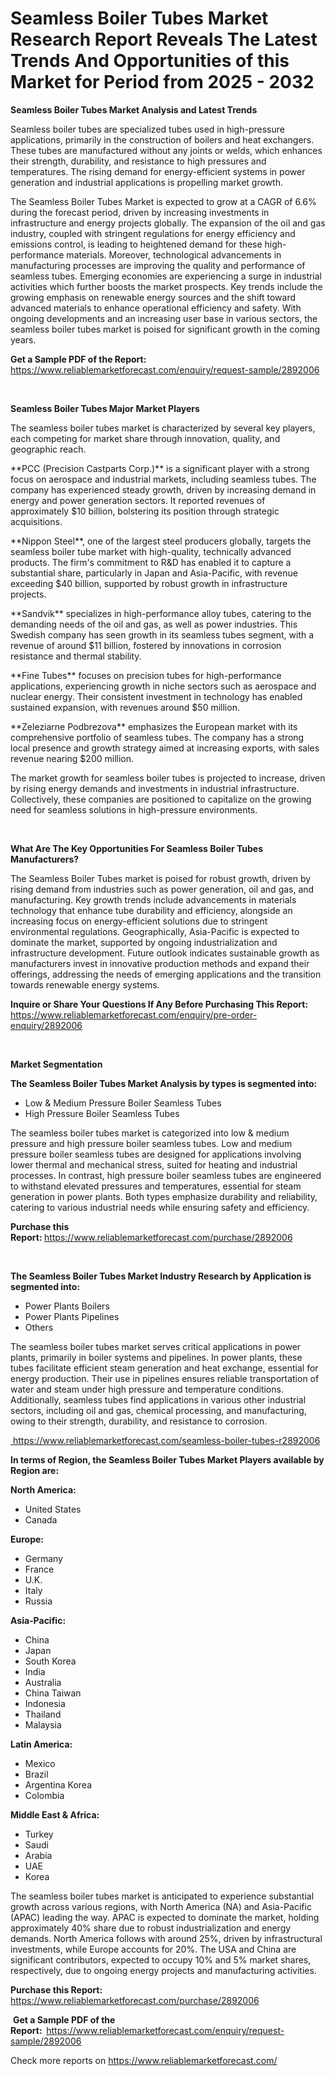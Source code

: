 <p><h1>Seamless Boiler Tubes Market Research Report Reveals The Latest Trends And Opportunities of this Market for Period from 2025 - 2032</h1></p><p><strong>Seamless Boiler Tubes Market Analysis and Latest Trends</strong></p>
<p><p>Seamless boiler tubes are specialized tubes used in high-pressure applications, primarily in the construction of boilers and heat exchangers. These tubes are manufactured without any joints or welds, which enhances their strength, durability, and resistance to high pressures and temperatures. The rising demand for energy-efficient systems in power generation and industrial applications is propelling market growth.</p><p>The Seamless Boiler Tubes Market is expected to grow at a CAGR of 6.6% during the forecast period, driven by increasing investments in infrastructure and energy projects globally. The expansion of the oil and gas industry, coupled with stringent regulations for energy efficiency and emissions control, is leading to heightened demand for these high-performance materials. Moreover, technological advancements in manufacturing processes are improving the quality and performance of seamless tubes. Emerging economies are experiencing a surge in industrial activities which further boosts the market prospects. Key trends include the growing emphasis on renewable energy sources and the shift toward advanced materials to enhance operational efficiency and safety. With ongoing developments and an increasing user base in various sectors, the seamless boiler tubes market is poised for significant growth in the coming years.</p></p>
<p><strong>Get a Sample PDF of the Report:&nbsp;</strong> <a href="https://www.reliablemarketforecast.com/enquiry/request-sample/2892006?utm_campaign=3384&utm_medium=2&utm_source=Github&utm_content=ia&utm_term=15032025&utm_id=seamless-boiler-tubes">https://www.reliablemarketforecast.com/enquiry/request-sample/2892006</a></p>
<p>&nbsp;</p>
<p><strong>Seamless Boiler Tubes Major Market Players</strong></p>
<p><p>The seamless boiler tubes market is characterized by several key players, each competing for market share through innovation, quality, and geographic reach. </p><p>**PCC (Precision Castparts Corp.)** is a significant player with a strong focus on aerospace and industrial markets, including seamless tubes. The company has experienced steady growth, driven by increasing demand in energy and power generation sectors. It reported revenues of approximately $10 billion, bolstering its position through strategic acquisitions.</p><p>**Nippon Steel**, one of the largest steel producers globally, targets the seamless boiler tube market with high-quality, technically advanced products. The firm's commitment to R&D has enabled it to capture a substantial share, particularly in Japan and Asia-Pacific, with revenue exceeding $40 billion, supported by robust growth in infrastructure projects.</p><p>**Sandvik** specializes in high-performance alloy tubes, catering to the demanding needs of the oil and gas, as well as power industries. This Swedish company has seen growth in its seamless tubes segment, with a revenue of around $11 billion, fostered by innovations in corrosion resistance and thermal stability.</p><p>**Fine Tubes** focuses on precision tubes for high-performance applications, experiencing growth in niche sectors such as aerospace and nuclear energy. Their consistent investment in technology has enabled sustained expansion, with revenues around $50 million.</p><p>**Zeleziarne Podbrezova** emphasizes the European market with its comprehensive portfolio of seamless tubes. The company has a strong local presence and growth strategy aimed at increasing exports, with sales revenue nearing $200 million.</p><p>The market growth for seamless boiler tubes is projected to increase, driven by rising energy demands and investments in industrial infrastructure. Collectively, these companies are positioned to capitalize on the growing need for seamless solutions in high-pressure environments.</p></p>
<p>&nbsp;</p>
<p><strong>What Are The Key Opportunities For Seamless Boiler Tubes Manufacturers?</strong></p>
<p><p>The Seamless Boiler Tubes market is poised for robust growth, driven by rising demand from industries such as power generation, oil and gas, and manufacturing. Key growth trends include advancements in materials technology that enhance tube durability and efficiency, alongside an increasing focus on energy-efficient solutions due to stringent environmental regulations. Geographically, Asia-Pacific is expected to dominate the market, supported by ongoing industrialization and infrastructure development. Future outlook indicates sustainable growth as manufacturers invest in innovative production methods and expand their offerings, addressing the needs of emerging applications and the transition towards renewable energy systems.</p></p>
<p><strong>Inquire or Share Your Questions If Any Before Purchasing This Report:</strong> <a href="https://www.reliablemarketforecast.com/enquiry/pre-order-enquiry/2892006?utm_campaign=3384&utm_medium=2&utm_source=Github&utm_content=ia&utm_term=15032025&utm_id=seamless-boiler-tubes">https://www.reliablemarketforecast.com/enquiry/pre-order-enquiry/2892006</a></p>
<p>&nbsp;</p>
<p><strong>Market Segmentation</strong></p>
<p><strong>The Seamless Boiler Tubes Market Analysis by types is segmented into:</strong></p>
<p><ul><li>Low & Medium Pressure Boiler Seamless Tubes</li><li>High Pressure Boiler Seamless Tubes</li></ul></p>
<p><p>The seamless boiler tubes market is categorized into low & medium pressure and high pressure boiler seamless tubes. Low and medium pressure boiler seamless tubes are designed for applications involving lower thermal and mechanical stress, suited for heating and industrial processes. In contrast, high pressure boiler seamless tubes are engineered to withstand elevated pressures and temperatures, essential for steam generation in power plants. Both types emphasize durability and reliability, catering to various industrial needs while ensuring safety and efficiency.</p></p>
<p><strong>Purchase this Report:&nbsp;</strong><a href="https://www.reliablemarketforecast.com/purchase/2892006?utm_campaign=3384&utm_medium=2&utm_source=Github&utm_content=ia&utm_term=15032025&utm_id=seamless-boiler-tubes">https://www.reliablemarketforecast.com/purchase/2892006</a></p>
<p>&nbsp;</p>
<p><strong>The Seamless Boiler Tubes Market Industry Research by Application is segmented into:</strong></p>
<p><ul><li>Power Plants Boilers</li><li>Power Plants Pipelines</li><li>Others</li></ul></p>
<p><p>The seamless boiler tubes market serves critical applications in power plants, primarily in boiler systems and pipelines. In power plants, these tubes facilitate efficient steam generation and heat exchange, essential for energy production. Their use in pipelines ensures reliable transportation of water and steam under high pressure and temperature conditions. Additionally, seamless tubes find applications in various other industrial sectors, including oil and gas, chemical processing, and manufacturing, owing to their strength, durability, and resistance to corrosion.</p></p>
<p><a href="https://www.reliablemarketforecast.com/seamless-boiler-tubes-r2892006?utm_campaign=3384&utm_medium=2&utm_source=Github&utm_content=ia&utm_term=15032025&utm_id=seamless-boiler-tubes">&nbsp;https://www.reliablemarketforecast.com/seamless-boiler-tubes-r2892006</a></p>
<p><strong>In terms of Region, the Seamless Boiler Tubes Market Players available by Region are:</strong></p>
<p>
    <p> <strong> North America: </strong>
        <ul>
            <li>United States</li>
            <li>Canada</li>
        </ul>
        </p> 
    <p> <strong> Europe: </strong>
        <ul>
            <li>Germany</li>
            <li>France</li>
            <li>U.K.</li>
            <li>Italy</li>
            <li>Russia</li>
        </ul>
        </p> 
    <p> <strong> Asia-Pacific: </strong>
        <ul>
            <li>China</li>
            <li>Japan</li>
            <li>South Korea</li>
            <li>India</li>
            <li>Australia</li>
            <li>China Taiwan</li>
            <li>Indonesia</li>
            <li>Thailand</li>
            <li>Malaysia</li>
        </ul>
        </p> 
    <p> <strong> Latin America: </strong>
        <ul>
            <li>Mexico</li>
            <li>Brazil</li>
            <li>Argentina Korea</li>
            <li>Colombia</li>
        </ul>
        </p> 
    <p> <strong> Middle East & Africa: </strong>
        <ul>
            <li>Turkey</li>
            <li>Saudi</li>
            <li>Arabia</li>
            <li>UAE</li>
            <li>Korea</li>
        </ul>
    </p>
    </p>
<p><p>The seamless boiler tubes market is anticipated to experience substantial growth across various regions, with North America (NA) and Asia-Pacific (APAC) leading the way. APAC is expected to dominate the market, holding approximately 40% share due to robust industrialization and energy demands. North America follows with around 25%, driven by infrastructural investments, while Europe accounts for 20%. The USA and China are significant contributors, expected to occupy 10% and 5% market shares, respectively, due to ongoing energy projects and manufacturing activities.</p></p>
<p><strong>Purchase this Report: </strong><a href="https://www.reliablemarketforecast.com/purchase/2892006?utm_campaign=3384&utm_medium=2&utm_source=Github&utm_content=ia&utm_term=15032025&utm_id=seamless-boiler-tubes">https://www.reliablemarketforecast.com/purchase/2892006</a></p>
<p>&nbsp;<strong>Get a Sample PDF of the Report:&nbsp;&nbsp;</strong><a href="https://www.reliablemarketforecast.com/enquiry/request-sample/2892006?utm_campaign=3384&utm_medium=2&utm_source=Github&utm_content=ia&utm_term=15032025&utm_id=seamless-boiler-tubes">https://www.reliablemarketforecast.com/enquiry/request-sample/2892006</a></p>
<p><strong></strong></p>
<p>Check more reports on <a href="https://www.reliablemarketforecast.com/?utm_campaign=3384&utm_medium=2&utm_source=Github&utm_content=ia&utm_term=15032025&utm_id=seamless-boiler-tubes">https://www.reliablemarketforecast.com/</a></p>